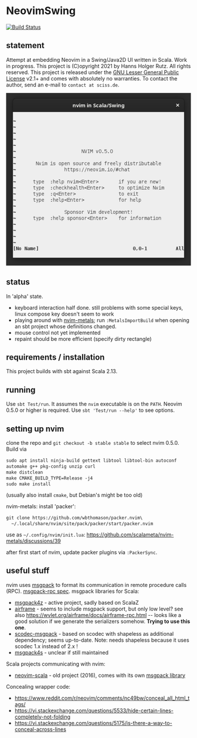 # NeovimSwing

[![Build Status](https://github.com/Sciss/NeovimSwing/workflows/Scala%20CI/badge.svg?branch=main)](https://github.com/Sciss/NeovimSwing/actions?query=workflow%3A%22Scala+CI%22)

## statement

Attempt at embedding Neovim in a Swing/Java2D UI written in Scala. Work in progress.
This project is (C)opyright 2021
by Hanns Holger Rutz. All rights reserved. This project is released under 
the [GNU Lesser General Public License](https://github.com/Sciss/NeovimSwing/raw/main/LICENSE) v2.1+ and comes with
absolutely no warranties. To contact the author, send an e-mail to `contact at sciss.de`.

![screenshot](screenshot.png)

## status

In 'alpha' state.

- keyboard interaction half done. still problems with some special keys, linux compose key doesn't seem to work
- playing around with [nvim-metals](https://github.com/scalameta/nvim-metals/); run `:MetalsImportBuild` when opening 
  an sbt project whose definitions changed.
- mouse control not yet implemented
- repaint should be more efficient (specify dirty rectangle)

## requirements / installation

This project builds with sbt against Scala 2.13.

## running

Use `sbt Test/run`. It assumes the `nvim` executable is on the `PATH`. Neovim 0.5.0 or higher is required.
Use `sbt 'Test/run --help'` to see options.

## setting up nvim

clone the repo and `git checkout -b stable stable` to select nvim 0.5.0. Build via

    sudo apt install ninja-build gettext libtool libtool-bin autoconf automake g++ pkg-config unzip curl
    make distclean
    make CMAKE_BUILD_TYPE=Release -j4
    sudo make install

(usually also install `cmake`, but Debian's might be too old)

nvim-metals: install 'packer':

    git clone https://github.com/wbthomason/packer.nvim\
      ~/.local/share/nvim/site/pack/packer/start/packer.nvim

use as `~/.config/nvim/init.lua`: https://github.com/scalameta/nvim-metals/discussions/39

after first start of nvim, update packer plugins via `:PackerSync`.

## useful stuff

nvim uses [msgpack](https://msgpack.org/) to format its communication in remote procedure calls (RPC).
[msgpack-rpc spec](https://github.com/msgpack-rpc/msgpack-rpc/blob/master/spec.md).
msgpack libraries for Scala:

- [msgpack4z](https://github.com/msgpack4z/msgpack4z-core) - active project, sadly based on ScalaZ
- [airframe](https://github.com/wvlet/airframe) - seems to include msgpack support, but only low level?
  see also https://wvlet.org/airframe/docs/airframe-rpc.html -- looks like a good solution if we generate
  the serializers somehow. **Trying to use this one**.
- [scodec-msgpack](https://github.com/xuwei-k/scodec-msgpack) - based on scodec with shapeless as additional 
   dependency; seems up-to-date. Note: needs shapeless because it uses
   scodec 1.x instead of 2.x !
- [msgpack4s](https://github.com/velvia/msgpack4s) - unclear if still maintained
  
Scala projects communicating with nvim:

- [neovim-scala](https://github.com/fuyumatsuri/neovim-scala) - old project (2016), comes with its own
  [msgpack library](https://github.com/fuyumatsuri/msgpack-rpc-scala)

Concealing wrapper code:

- https://www.reddit.com/r/neovim/comments/nc49bw/conceal_all_html_tags/
- https://vi.stackexchange.com/questions/5533/hide-certain-lines-completely-not-folding
- https://vi.stackexchange.com/questions/5175/is-there-a-way-to-conceal-across-lines
